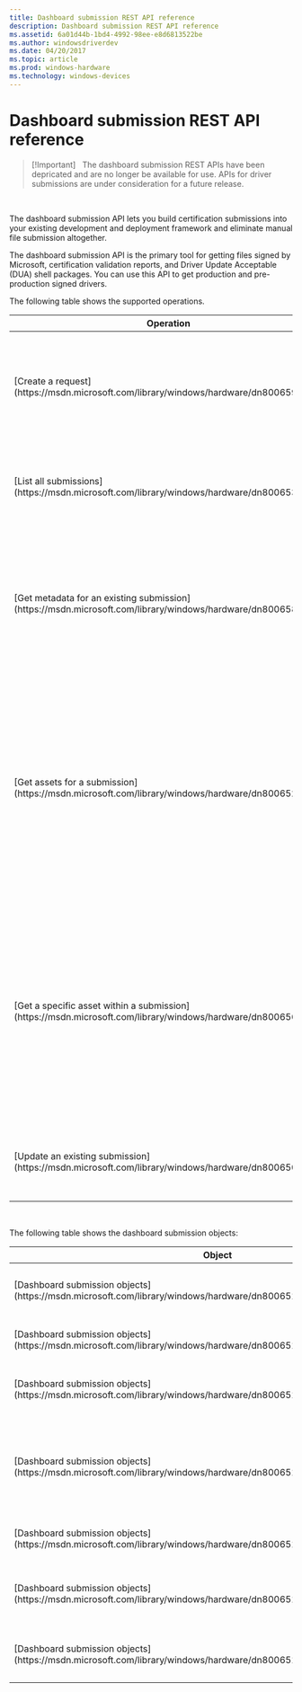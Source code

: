 ```yaml
---
title: Dashboard submission REST API reference
description: Dashboard submission REST API reference
ms.assetid: 6a01d44b-1bd4-4992-98ee-e8d6813522be
ms.author: windowsdriverdev
ms.date: 04/20/2017
ms.topic: article
ms.prod: windows-hardware
ms.technology: windows-devices
---
```


# Dashboard submission REST API reference


> [!Important]  
> The dashboard submission REST APIs have been depricated and are no longer be available for use. APIs for driver submissions are under consideration for a future release.

 

The dashboard submission API lets you build certification submissions into your existing development and deployment framework and eliminate manual file submission altogether.

The dashboard submission API is the primary tool for getting files signed by Microsoft, certification validation reports, and Driver Update Acceptable (DUA) shell packages. You can use this API to get production and pre-production signed drivers.

The following table shows the supported operations.

<table>
<colgroup>
<col width="50%" />
<col width="50%" />
</colgroup>
<thead>
<tr class="header">
<th>Operation</th>
<th>Description</th>
</tr>
</thead>
<tbody>
<tr class="odd">
<td><p>[Create a request](https://msdn.microsoft.com/library/windows/hardware/dn800659.aspx)</p></td>
<td><p>Creates a request for file signing, certification, or Driver Update Acceptable (DUA).</p></td>
</tr>
<tr class="even">
<td><p>[List all submissions](https://msdn.microsoft.com/library/windows/hardware/dn800653.aspx)</p></td>
<td><p>Returns all device submissions uploaded by your organization.</p></td>
</tr>
<tr class="odd">
<td><p>[Get metadata for an existing submission](https://msdn.microsoft.com/library/windows/hardware/dn800658.aspx)</p></td>
<td><p>Returns the metadata for an existing device request. Use this operation to determine the status of a submission.</p></td>
</tr>
<tr class="even">
<td><p>[Get assets for a submission](https://msdn.microsoft.com/library/windows/hardware/dn800652.aspx)</p></td>
<td><p>Returns an array of all assets associated with a device request. Use this operation to get signed files, certificate validation reports, and DUA shell packages for a device request.</p></td>
</tr>
<tr class="odd">
<td><p>[Get a specific asset within a submission](https://msdn.microsoft.com/library/windows/hardware/dn800656.aspx)</p></td>
<td><p>Returns a specified asset associated with your device request. Use this operation to get signed files, certificate validation reports, and DUA shell packages for a device request.</p></td>
</tr>
<tr class="even">
<td><p>[Update an existing submission](https://msdn.microsoft.com/library/windows/hardware/dn800650.aspx)</p></td>
<td><p>Updates the metadata for an existing device request.</p></td>
</tr>
</tbody>
</table>

 

The following table shows the dashboard submission objects:

<table>
<colgroup>
<col width="50%" />
<col width="50%" />
</colgroup>
<thead>
<tr class="header">
<th>Object</th>
<th>Description</th>
</tr>
</thead>
<tbody>
<tr class="odd">
<td><p>[Dashboard submission objects](https://msdn.microsoft.com/library/windows/hardware/dn800651.aspx#asset)</p></td>
<td><p>The collateral associated with the dashboard submission, such as Hardware Certification Kit (HCK) packages and signed catalogs.</p></td>
</tr>
<tr class="even">
<td><p>[Dashboard submission objects](https://msdn.microsoft.com/library/windows/hardware/dn800651.aspx#assettype)</p></td>
<td><p>An enumeration describing an asset associated with a dashboard submission.</p></td>
</tr>
<tr class="odd">
<td><p>[Dashboard submission objects](https://msdn.microsoft.com/library/windows/hardware/dn800651.aspx#marketingname)</p></td>
<td><p>The name describing your product. These names appear on the Windows Certified Products List in the SysDev dashboard.</p></td>
</tr>
<tr class="even">
<td><p>[Dashboard submission objects](https://msdn.microsoft.com/library/windows/hardware/dn800651.aspx#osselection)</p></td>
<td><p>The list of supported operating systems for your product. It also contains the classification of your submission as listed in the [Hardware Certification Taxonomy](http://download.microsoft.com/download/2/3/6/23662F33-71E8-43C1-8547-5DE49B0374AB/windows-hck-product-type-matrix.zip). You can also use this object to get down-level signatures.</p></td>
</tr>
<tr class="odd">
<td><p>[Dashboard submission objects](https://msdn.microsoft.com/library/windows/hardware/dn800651.aspx#signingrequest)</p></td>
<td><p>The initial input object in the File Signing Services submission.</p></td>
</tr>
<tr class="even">
<td><p>[Dashboard submission objects](https://msdn.microsoft.com/library/windows/hardware/dn800651.aspx#signingrequestinfo)</p></td>
<td><p>A Dashboard submission. You can use this object to determine whether Dashboard processing is complete, select assets for download, or view qualifications that have been granted.</p></td>
</tr>
<tr class="odd">
<td><p>[Dashboard submission objects](https://msdn.microsoft.com/library/windows/hardware/dn800651.aspx#signingrequestupdate)</p></td>
<td><p>The object used for updating an existing submission. You can also use this object to mark a submission as UploadComplete to start backend processing.</p></td>
</tr>
</tbody>
</table>

 

 

 





